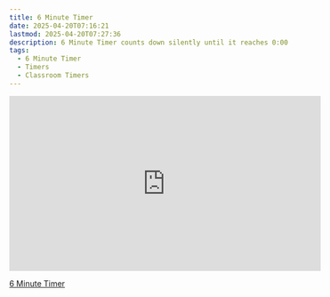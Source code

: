```yaml
---
title: 6 Minute Timer
date: 2025-04-20T07:16:21
lastmod: 2025-04-20T07:27:36
description: 6 Minute Timer counts down silently until it reaches 0:00 and then makes a sound to show time is up
tags:
  - 6 Minute Timer
  - Timers
  - Classroom Timers
---
```


<div class="iframe-16-9-container">
<iframe class="youTubeIframe" width="560" height="315" src="https://www.youtube.com/embed/oq9hc8ayjx4" title="2 Minute Timer" frameborder="0" allow="accelerometer; autoplay; clipboard-write; encrypted-media; gyroscope; picture-in-picture; web-share" allowfullscreen></iframe>
</div>

[6 Minute Timer](https://youtu.be/oq9hc8ayjx4)
